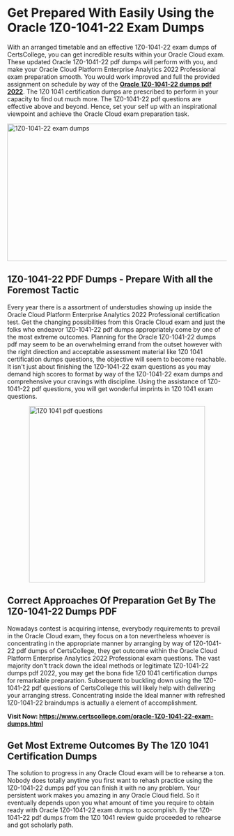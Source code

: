 <h1><strong>Get Prepared With Easily Using the Oracle 1Z0-1041-22 Exam Dumps&nbsp;</strong></h1>
<p><span style="font-weight: 400;">With an arranged timetable and an effective  1Z0-1041-22 exam dumps of CertsCollege, you can get incredible results within your Oracle Cloud exam. These updated Oracle 1Z0-1041-22 pdf dumps will perform with you, and make your Oracle Cloud Platform Enterprise Analytics 2022 Professional exam preparation smooth. You would work improved and full the provided assignment on schedule by way of the <strong><a href="https://www.certscollege.com/oracle-1Z0-1041-22-exam-dumps.html">Oracle 1Z0-1041-22 dumps pdf 2022</a></strong>. The 1Z0 1041 certification dumps are prescribed to perform in your capacity to find out much more. The  1Z0-1041-22 pdf questions are effective above and beyond. Hence, set your self up with an inspirational viewpoint and achieve the Oracle Cloud exam preparation task.&nbsp;</span></p>
<p><span style="font-weight: 400;"><img style="display: block; margin-left: auto; margin-right: auto;" src="https://i.ibb.co/CPDK3ps/Yellow-and-Blue-Initiative-Blog-Banner.png" alt="1Z0-1041-22 exam dumps" width="559" height="315" /></span></p>
<h2><strong>1Z0-1041-22 PDF Dumps - Prepare With all the Foremost Tactic</strong></h2>
<p><span style="font-weight: 400;">Every year there is a assortment of understudies showing up inside the Oracle Cloud Platform Enterprise Analytics 2022 Professional certification test. Get the changing possibilities from this Oracle Cloud exam and just the folks who endeavor 1Z0-1041-22 pdf dumps appropriately come by one of the most extreme outcomes. Planning for the Oracle 1Z0-1041-22 dumps pdf may seem to be an overwhelming errand from the outset however with the right direction and acceptable assessment material like 1Z0 1041 certification dumps questions, the objective will seem to become reachable. It isn't just about finishing the 1Z0-1041-22 exam questions as you may demand high scores to format by way of the 1Z0-1041-22 exam dumps and comprehensive your cravings with discipline. Using the assistance of 1Z0-1041-22 pdf questions, you will get wonderful imprints in 1Z0 1041 exam questions.</span></p>
<p><span style="font-weight: 400;"><a href="https://tinyurl.com/5y3vtvcz"><img style="display: block; margin-left: auto; margin-right: auto;" src="https://i.ibb.co/9tMrhdY/Teacher-Appreciation-Invitation.png" alt="1Z0 1041 pdf questions " width="404" height="404" /></a></span></p>
<h2><strong>Correct Approaches Of Preparation Get By The 1Z0-1041-22 Dumps PDF</strong></h2>
<p><span style="font-weight: 400;">Nowadays contest is acquiring intense, everybody requirements to prevail in the Oracle Cloud exam, they focus on a ton nevertheless whoever is concentrating in the appropriate manner by arranging by way of 1Z0-1041-22 pdf dumps of CertsCollege, they get outcome within the Oracle Cloud Platform Enterprise Analytics 2022 Professional exam questions. The vast majority don't track down the ideal methods or legitimate 1Z0-1041-22 dumps pdf 2022, you may get the bona fide 1Z0 1041 certification dumps for remarkable preparation. Subsequent to buckling down using the  1Z0-1041-22 pdf questions of CertsCollege this will likely help with delivering your arranging stress. Concentrating inside the Ideal manner with refreshed 1Z0-1041-22 braindumps is actually a element of accomplishment.</span></p>
<p><span style="font-weight: 400;"><strong>Visit Now: <a href="https://www.certscollege.com/oracle-1Z0-1041-22-exam-dumps.html">https://www.certscollege.com/oracle-1Z0-1041-22-exam-dumps.html</a></strong></span></p>
<h2><strong>Get Most Extreme Outcomes By The 1Z0 1041 Certification Dumps</strong></h2>
<p><span style="font-weight: 400;">The solution to progress in any Oracle Cloud exam will be to rehearse a ton. Nobody does totally anytime you first want to rehash practice using the 1Z0-1041-22 dumps pdf you can finish it with no any problem. Your persistent work makes you amazing in any Oracle Cloud field. So it eventually depends upon you what amount of time you require to obtain ready with Oracle 1Z0-1041-22 exam dumps to accomplish. By the 1Z0-1041-22 pdf dumps from the 1Z0 1041 review guide proceeded to rehearse and got scholarly path.</span></p>
